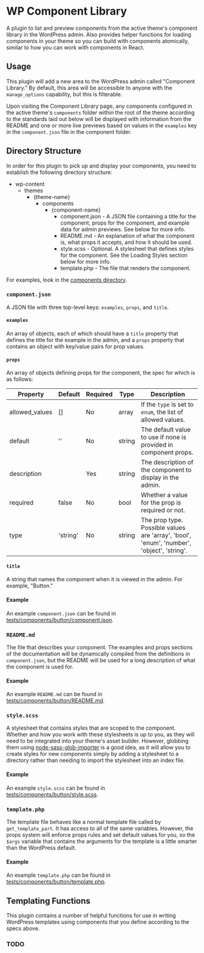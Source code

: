 # WP Component Library

A plugin to list and preview components from the active theme's component
library in the WordPress admin. Also provides helper functions for loading
components in your theme so you can build with components atomically, similar
to how you can work with components in React.

## Usage

This plugin will add a new area to the WordPress admin called
"Component Library." By default, this area will be accessible to anyone with
the `manage_options` capability, but this is filterable.

Upon visiting the Component Library page, any components configured in the
active theme's `components` folder within the root of the theme according to
the standards laid out below will be displayed with information from the
README and one or more live previews based on values in the `examples` key in
the `component.json` file in the component folder.

## Directory Structure

In order for this plugin to pick up and display your components, you need to
establish the following directory structure:

* wp-content
  * themes
    * {theme-name}
      * components
        * {component-name}
          * component.json - A JSON file containing a title for the component,
            props for the component, and example data for admin previews. See
            below for more info.
          * README.md - An explanation of what the component is, what props it
            accepts, and how it should be used.
          * style.scss - Optional. A stylesheet that defines styles for the
            component. See the Loading Styles section below for more info.
          * template.php - The file that renders the component.

For examples, look in the
[components directory](components).

### `component.json`

A JSON file with three top-level keys: `examples`, `props`, and `title`.

#### `examples`

An array of objects, each of which should have a `title` property that defines
the title for the example in the admin, and a `props` property that contains
an object with key/value pairs for prop values.

#### `props`

An array of objects defining props for the component, the spec for which is as follows:

| Property       | Default  | Required | Type   | Description                                                                               |
|----------------|----------|----------|--------|-------------------------------------------------------------------------------------------|
| allowed_values | []       | No       | array  | If the `type` is set to `enum`, the list of allowed values.                               |
| default        | ''       | No       | string | The default value to use if none is provided in component props.                          |
| description    |          | Yes      | string | The description of the component to display in the admin.                                 |
| required       | false    | No       | bool   | Whether a value for the prop is required or not.                                          |
| type           | 'string' | No       | string | The prop type. Possible values are 'array', 'bool', 'enum', 'number', 'object', 'string'. |

#### `title`

A string that names the component when it is viewed in the admin. For example,
"Button."

#### Example

An example `component.json` can be found in
[tests/components/button/component.json](tests/components/button/component.json).

### `README.md`

The file that describes your component. The examples and props sections of the
documentation will be dynamically compiled from the definitions in
`component.json`, but the README will be used for a long description of what
the component is used for.

#### Example

An example `README.md` can be found in
[tests/components/button/README.md](tests/components/button/README.md).

### `style.scss`

A stylesheet that contains styles that are scoped to the component. Whether and
how you work with these stylesheets is up to you, as they will need to be
integrated into your theme's asset builder. However, globbing them using
[node-sass-glob-importer](https://www.npmjs.com/package/node-sass-glob-importer)
is a good idea, as it will allow you to create styles for new components simply
by adding a stylesheet to a directory rather than needing to import the
stylesheet into an index file.

#### Example

An example `style.scss` can be found in
[tests/components/button/style.scss](tests/components/button/style.scss).

### `template.php`

The template file behaves like a normal template file called by
`get_template_part`. It has access to all of the same variables. However, the
props system will enforce props rules and set default values for you, so the
`$args` variable that contains the arguments for the template is a little
smarter than the WordPress default.

#### Example

An example `template.php` can be found in
[tests/components/button/template.php](tests/components/button/template.php).

## Templating Functions

This plugin contains a number of helpful functions for use in writing
WordPress templates using components that you define according to the specs
above.

### TODO
